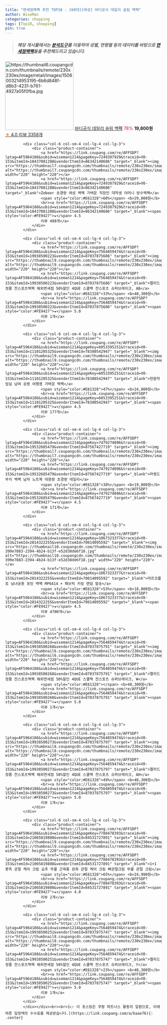 ```yaml
---
title: "면세점백팩 추천 TOP10 - [60대][여성] 바디공식 데일리 슬림 백팩"
author: WiseMan
categories: shopping
tags: [Top10, shopping]
pin: true
---
```


> ##### 해당 게시물에서는 [**분석도구**](https://itemscout.io/)를 이용하여 **성별**, **연령별** 등의 데이터를 바탕으로 [**면세점백팩**](https://link.coupang.com/a/baae76)들을 추천해드리고 있습니다.
<div class="container"><div class="row">
            <div class="col-6 col-sm-4 col-lg-4 col-lg-3">
                <div class="product-container">
                    <a href="https://link.coupang.com/re/AFFSDP?lptag=AF5964186&subid=wiseman1214&pageKey=5237889716&traceid=V0-153&itemId=7391665383&vendorItemId=74682779929" target="_blank"><img src="https://thumbnail6.coupangcdn.com/thumbnails/remote/230x230ex/image/retail/images/1506003214953195-6b6d848f-d8b3-4231-b761-4927a05f0fba.jpg" alt="https://thumbnail6.coupangcdn.com/thumbnails/remote/230x230ex/image/retail/images/1506003214953195-6b6d848f-d8b3-4231-b761-4927a05f0fba.jpg" width="220" height="220"></a>
                    <a href="https://link.coupang.com/re/AFFSDP?lptag=AF5964186&subid=wiseman1214&pageKey=5237889716&traceid=V0-153&itemId=7391665383&vendorItemId=74682779929" target="_blank">바디공식 데일리 슬림 백팩</a>
                    <span style="color:#E61328">78%</span> <b>19,800원</b>
                    <br><a href="https://link.coupang.com/re/AFFSDP?lptag=AF5964186&subid=wiseman1214&pageKey=5237889716&traceid=V0-153&itemId=7391665383&vendorItemId=74682779929" target="_blank"><span style="color:#FE9427">★</span> 4.0
                    리뷰 3358개</a>
                </div>
            </div>
            
            <div class="col-6 col-sm-4 col-lg-4 col-lg-3">
                <div class="product-container">
                    <a href="https://link.coupang.com/re/AFFSDP?lptag=AF5964186&subid=wiseman1214&pageKey=7249387929&traceid=V0-153&itemId=18437081288&vendorItemId=86342140686" target="_blank"><img src="https://thumbnail7.coupangcdn.com/thumbnails/remote/230x230ex/image/vendor_inventory/6441/b6e246d16c04546b7d0d25612fc369bf056b6f3dcd1b15338a8457aaaef6.png" alt="https://thumbnail7.coupangcdn.com/thumbnails/remote/230x230ex/image/vendor_inventory/6441/b6e246d16c04546b7d0d25612fc369bf056b6f3dcd1b15338a8457aaaef6.png" width="220" height="220"></a>
                    <a href="https://link.coupang.com/re/AFFSDP?lptag=AF5964186&subid=wiseman1214&pageKey=7249387929&traceid=V0-153&itemId=18437081288&vendorItemId=86342140686" target="_blank">Zebeer 초경량 여성 백팩 가벼운 직장인 대학생 어머니 방수백팩</a>
                    <span style="color:#E61328">60%</span> <b>29,000원</b>
                    <br><a href="https://link.coupang.com/re/AFFSDP?lptag=AF5964186&subid=wiseman1214&pageKey=7249387929&traceid=V0-153&itemId=18437081288&vendorItemId=86342140686" target="_blank"><span style="color:#FE9427">★</span> 4.5
                    리뷰 408개</a>
                </div>
            </div>
            
            <div class="col-6 col-sm-4 col-lg-4 col-lg-3">
                <div class="product-container">
                    <a href="https://link.coupang.com/re/AFFSDP?lptag=AF5964186&subid=wiseman1214&pageKey=7564859474&traceid=V0-153&itemId=19938500223&vendorItemId=87037875686" target="_blank"><img src="https://thumbnail9.coupangcdn.com/thumbnails/remote/230x230ex/image/vendor_inventory/cd81/83a87edd671f98134a8acfb8a84c70ecd7493df6cbd7118ea6d60ee04278.png" alt="https://thumbnail9.coupangcdn.com/thumbnails/remote/230x230ex/image/vendor_inventory/cd81/83a87edd671f98134a8acfb8a84c70ecd7493df6cbd7118ea6d60ee04278.png" width="220" height="220"></a>
                    <a href="https://link.coupang.com/re/AFFSDP?lptag=AF5964186&subid=wiseman1214&pageKey=7564859474&traceid=V0-153&itemId=19938500223&vendorItemId=87037875686" target="_blank">멜라드 정품 잔스포츠백팩 해외면세점 50%할인 4QUE 스쿨백 잔스포츠 슈퍼브레이크, AB</a>
                    <span style="color:#E61328">33%</span> <b>48,300원</b>
                    <br><a href="https://link.coupang.com/re/AFFSDP?lptag=AF5964186&subid=wiseman1214&pageKey=7564859474&traceid=V0-153&itemId=19938500223&vendorItemId=87037875686" target="_blank"><span style="color:#FE9427">★</span> 5.0
                    리뷰 1개</a>
                </div>
            </div>
            
            <div class="col-6 col-sm-4 col-lg-4 col-lg-3">
                <div class="product-container">
                    <a href="https://link.coupang.com/re/AFFSDP?lptag=AF5964186&subid=wiseman1214&pageKey=6053395251&traceid=V0-153&itemId=11101205325&vendorItemId=78380542947" target="_blank"><img src="https://thumbnail9.coupangcdn.com/thumbnails/remote/230x230ex/image/rs_quotation_api/ibhnnhjt/5e983ed9f1294ee88be7d01c2b7866c9.jpg" alt="https://thumbnail9.coupangcdn.com/thumbnails/remote/230x230ex/image/rs_quotation_api/ibhnnhjt/5e983ed9f1294ee88be7d01c2b7866c9.jpg" width="220" height="220"></a>
                    <a href="https://link.coupang.com/re/AFFSDP?lptag=AF5964186&subid=wiseman1214&pageKey=6053395251&traceid=V0-153&itemId=11101205325&vendorItemId=78380542947" target="_blank">한땀작업실 남여 공용 여행용 가벼운 백팩</a>
                    <span style="color:#E61328">47%</span> <b>24,800원</b>
                    <br><a href="https://link.coupang.com/re/AFFSDP?lptag=AF5964186&subid=wiseman1214&pageKey=6053395251&traceid=V0-153&itemId=11101205325&vendorItemId=78380542947" target="_blank"><span style="color:#FE9427">★</span> 4.5
                    리뷰 177개</a>
                </div>
            </div>
            
            <div class="col-6 col-sm-4 col-lg-4 col-lg-3">
                <div class="product-container">
                    <a href="https://link.coupang.com/re/AFFSDP?lptag=AF5964186&subid=wiseman1214&pageKey=7479274896&traceid=V0-153&itemId=19532685479&vendorItemId=87567427719" target="_blank"><img src="https://thumbnail7.coupangcdn.com/thumbnails/remote/230x230ex/image/vendor_inventory/d226/ac578a131ca0ce9fd28d87d63237f1a0cf0ebe45030520c6525d38f9de00.jpg" alt="https://thumbnail7.coupangcdn.com/thumbnails/remote/230x230ex/image/vendor_inventory/d226/ac578a131ca0ce9fd28d87d63237f1a0cf0ebe45030520c6525d38f9de00.jpg" width="220" height="220"></a>
                    <a href="https://link.coupang.com/re/AFFSDP?lptag=AF5964186&subid=wiseman1214&pageKey=7479274896&traceid=V0-153&itemId=19532685479&vendorItemId=87567427719" target="_blank">마렝드 무지 백팩 남자 노트북 대용량 초경량 데일리</a>
                    <span style="color:#E61328">38%</span> <b>19,800원</b>
                    <br><a href="https://link.coupang.com/re/AFFSDP?lptag=AF5964186&subid=wiseman1214&pageKey=7479274896&traceid=V0-153&itemId=19532685479&vendorItemId=87567427719" target="_blank"><span style="color:#FE9427">★</span> 4.5
                    리뷰 171개</a>
                </div>
            </div>
            
            <div class="col-6 col-sm-4 col-lg-4 col-lg-3">
                <div class="product-container">
                    <a href="https://link.coupang.com/re/AFFSDP?lptag=AF5964186&subid=wiseman1214&pageKey=1067323377&traceid=V0-153&itemId=2014322255&vendorItemId=70014095592" target="_blank"><img src="https://thumbnail10.coupangcdn.com/thumbnails/remote/230x230ex/image/retail/images/69991729572176-399e7883-2394-4b24-b13f-e52d38de6f18.jpg" alt="https://thumbnail10.coupangcdn.com/thumbnails/remote/230x230ex/image/retail/images/69991729572176-399e7883-2394-4b24-b13f-e52d38de6f18.jpg" width="220" height="220"></a>
                    <a href="https://link.coupang.com/re/AFFSDP?lptag=AF5964186&subid=wiseman1214&pageKey=1067323377&traceid=V0-153&itemId=2014322255&vendorItemId=70014095592" target="_blank">마르코폴로 남녀공용 포틴 백팩 MP6414 + 패브릭 키링 랜덤 발송</a>
                    <span style="color:#E61328">53%</span> <b>18,800원</b>
                    <br><a href="https://link.coupang.com/re/AFFSDP?lptag=AF5964186&subid=wiseman1214&pageKey=1067323377&traceid=V0-153&itemId=2014322255&vendorItemId=70014095592" target="_blank"><span style="color:#FE9427">★</span> 4.5
                    리뷰 4700개</a>
                </div>
            </div>
            
            <div class="col-6 col-sm-4 col-lg-4 col-lg-3">
                <div class="product-container">
                    <a href="https://link.coupang.com/re/AFFSDP?lptag=AF5964186&subid=wiseman1214&pageKey=7564859474&traceid=V0-153&itemId=19938500268&vendorItemId=87037875791" target="_blank"><img src="https://thumbnail6.coupangcdn.com/thumbnails/remote/230x230ex/image/vendor_inventory/e3b2/dbff0fc2764ee5e42f21a7a303d2f80e281cc141f5c58b49b9e89cbb6d9d.png" alt="https://thumbnail6.coupangcdn.com/thumbnails/remote/230x230ex/image/vendor_inventory/e3b2/dbff0fc2764ee5e42f21a7a303d2f80e281cc141f5c58b49b9e89cbb6d9d.png" width="220" height="220"></a>
                    <a href="https://link.coupang.com/re/AFFSDP?lptag=AF5964186&subid=wiseman1214&pageKey=7564859474&traceid=V0-153&itemId=19938500268&vendorItemId=87037875791" target="_blank">멜라드 정품 잔스포츠백팩 해외면세점 50%할인 4QUE 스쿨백 잔스포츠 슈퍼브레이크, W</a>
                    <span style="color:#E61328"></span> <b>48,300원</b>
                    <br><a href="https://link.coupang.com/re/AFFSDP?lptag=AF5964186&subid=wiseman1214&pageKey=7564859474&traceid=V0-153&itemId=19938500268&vendorItemId=87037875791" target="_blank"><span style="color:#FE9427">★</span> 5.0
                    리뷰 1개</a>
                </div>
            </div>
            
            <div class="col-6 col-sm-4 col-lg-4 col-lg-3">
                <div class="product-container">
                    <a href="https://link.coupang.com/re/AFFSDP?lptag=AF5964186&subid=wiseman1214&pageKey=7564859474&traceid=V0-153&itemId=19938500273&vendorItemId=87037875797" target="_blank"><img src="https://thumbnail8.coupangcdn.com/thumbnails/remote/230x230ex/image/vendor_inventory/a20c/fbe0ed9dc97e9d01587bb63aa89931e4d10db4fd65e6eb8d9dda19a7954a.png" alt="https://thumbnail8.coupangcdn.com/thumbnails/remote/230x230ex/image/vendor_inventory/a20c/fbe0ed9dc97e9d01587bb63aa89931e4d10db4fd65e6eb8d9dda19a7954a.png" width="220" height="220"></a>
                    <a href="https://link.coupang.com/re/AFFSDP?lptag=AF5964186&subid=wiseman1214&pageKey=7564859474&traceid=V0-153&itemId=19938500273&vendorItemId=87037875797" target="_blank">멜라드 정품 잔스포츠백팩 해외면세점 50%할인 4QUE 스쿨백 잔스포츠 슈퍼브레이크, AH</a>
                    <span style="color:#E61328">49%</span> <b>48,300원</b>
                    <br><a href="https://link.coupang.com/re/AFFSDP?lptag=AF5964186&subid=wiseman1214&pageKey=7564859474&traceid=V0-153&itemId=19938500273&vendorItemId=87037875797" target="_blank"><span style="color:#FE9427">★</span> 5.0
                    리뷰 1개</a>
                </div>
            </div>
            
            <div class="col-6 col-sm-4 col-lg-4 col-lg-3">
                <div class="product-container">
                    <a href="https://link.coupang.com/re/AFFSDP?lptag=AF5964186&subid=wiseman1214&pageKey=7788478393&traceid=V0-153&itemId=21065819808&vendorItemId=84531727891" target="_blank"><img src="https://thumbnail9.coupangcdn.com/thumbnails/remote/230x230ex/image/vendor_inventory/5a85/ba76b15eedb8ba5063bf0f35cd9725454de9abf76d593c1c2643a0995019.jpg" alt="https://thumbnail9.coupangcdn.com/thumbnails/remote/230x230ex/image/vendor_inventory/5a85/ba76b15eedb8ba5063bf0f35cd9725454de9abf76d593c1c2643a0995019.jpg" width="220" height="220"></a>
                    <a href="https://link.coupang.com/re/AFFSDP?lptag=AF5964186&subid=wiseman1214&pageKey=7788478393&traceid=V0-153&itemId=21065819808&vendorItemId=84531727891" target="_blank">1+1 봉독 관절 케어 크림 요추 무릎 근육통 완화 관절 케어 크림 뼈관절크림 무릎 관절 크림</a>
                    <span style="color:#E61328">65%</span> <b>24,990원</b>
                    <br><a href="https://link.coupang.com/re/AFFSDP?lptag=AF5964186&subid=wiseman1214&pageKey=7788478393&traceid=V0-153&itemId=21065819808&vendorItemId=84531727891" target="_blank"><span style="color:#FE9427">★</span> 4.0
                    리뷰 2개</a>
                </div>
            </div>
            
            <div class="col-6 col-sm-4 col-lg-4 col-lg-3">
                <div class="product-container">
                    <a href="https://link.coupang.com/re/AFFSDP?lptag=AF5964186&subid=wiseman1214&pageKey=7564859474&traceid=V0-153&itemId=19938500251&vendorItemId=87037875747" target="_blank"><img src="https://thumbnail8.coupangcdn.com/thumbnails/remote/230x230ex/image/vendor_inventory/f3ae/ab82fc6b16db5e1bccfc7d855c2e005ed303151dd4c36f8e92ec3987e8a7.png" alt="https://thumbnail8.coupangcdn.com/thumbnails/remote/230x230ex/image/vendor_inventory/f3ae/ab82fc6b16db5e1bccfc7d855c2e005ed303151dd4c36f8e92ec3987e8a7.png" width="220" height="220"></a>
                    <a href="https://link.coupang.com/re/AFFSDP?lptag=AF5964186&subid=wiseman1214&pageKey=7564859474&traceid=V0-153&itemId=19938500251&vendorItemId=87037875747" target="_blank">멜라드 정품 잔스포츠백팩 해외면세점 50%할인 4QUE 스쿨백 잔스포츠 슈퍼브레이크, Y</a>
                    <span style="color:#E61328">23%</span> <b>48,300원</b>
                    <br><a href="https://link.coupang.com/re/AFFSDP?lptag=AF5964186&subid=wiseman1214&pageKey=7564859474&traceid=V0-153&itemId=19938500251&vendorItemId=87037875747" target="_blank"><span style="color:#FE9427">★</span> 5.0
                    리뷰 1개</a>
                </div>
            </div>
            </div></div><br><br>[👉 이 포스팅은 쿠팡 파트너스 활동의 일환으로, 이에 따른 일정액의 수수료를 제공받습니다.](https://link.coupang.com/a/baae76){: .center}